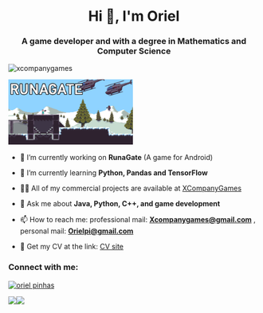 <h1 align="center">Hi 👋, I'm Oriel</h1>
<h3 align="center">A game developer and with a degree in Mathematics and Computer Science</h3>

<p align="left"> <img src="https://komarev.com/ghpvc/?username=xcompanygames&label=Profile%20views&color=0e75b6&style=flat" alt="xcompanygames" /> </p>

<img src="runagate.png" width="250">

- 🔭 I’m currently working on **RunaGate** (A game for Android)

- 🌱 I’m currently learning **Python, Pandas and TensorFlow**

- 👨‍💻 All of my commercial projects are available at [XCompanyGames](https://xcompanygames.com/)

- 💬 Ask me about **Java, Python, C++, and game development**

- 📫 How to reach me:  professional mail: **Xcompanygames@gmail.com** , personal mail: **Orielpi@gmail.com**

- 📄 Get my CV at the link: [CV site](https://xcompanygames.com/CV_Oriel/)

<h3 align="left">Connect with me:</h3>
<p align="left">
<a href="https://www.linkedin.com/in/oriel-pinhas/" target="blank"><img align="center" src="https://cdn.jsdelivr.net/npm/simple-icons@3.0.1/icons/linkedin.svg" alt="oriel pinhas" height="30" width="40" /></a>
</p>


<div>
  <img height="170" align="left" src="https://github-readme-stats.vercel.app/api?username=Xcompanygames&count_private=true&include_all_commits=true" />
  <img src="https://github-readme-stats.vercel.app/api/top-langs/?username=Xcompanygames&layout=compact" />
</div>
